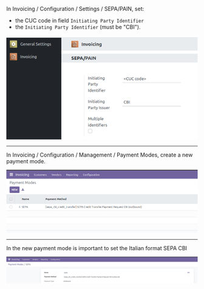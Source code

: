 In Invoicing / Configuration / Settings / SEPA/PAIN, set:
- the CUC code in field `Initiating Party Identifier`
- the `Initiating Party Identifier` (must be "CBI").

![company_setting](../static/company_setting.png)

------------------------------------------------------------------------

In Invoicing / Configuration / Management / Payment Modes, create a new payment mode.

![payment_mode1](../static/payment_mode1.png)

------------------------------------------------------------------------

In the new payment mode is important to set the Italian format SEPA CBI

![payment_mode2](../static/payment_mode2.png)
